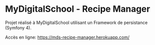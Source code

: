 # MyDigitalSchool - Recipe Manager

Projet réalisé à MyDigitalSchool utilisant un Framework de persistance (Symfony 4).

Accès en ligne: https://mds-recipe-manager.herokuapp.com/
